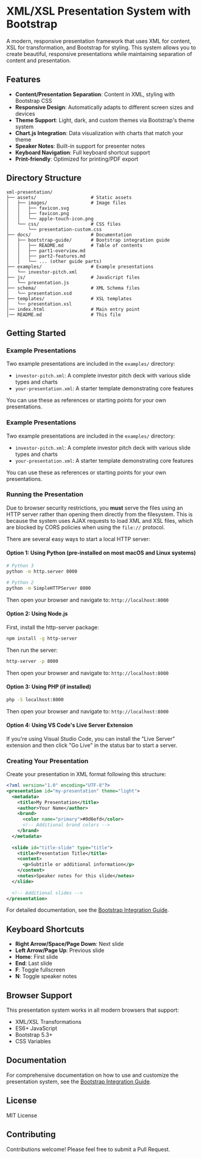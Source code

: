 # XML/XSL Presentation System with Bootstrap

A modern, responsive presentation framework that uses XML for content, XSL for transformation, and Bootstrap for styling. This system allows you to create beautiful, responsive presentations while maintaining separation of content and presentation.

## Features

- **Content/Presentation Separation**: Content in XML, styling with Bootstrap CSS
- **Responsive Design**: Automatically adapts to different screen sizes and devices
- **Theme Support**: Light, dark, and custom themes via Bootstrap's theme system
- **Chart.js Integration**: Data visualization with charts that match your theme
- **Speaker Notes**: Built-in support for presenter notes
- **Keyboard Navigation**: Full keyboard shortcut support
- **Print-friendly**: Optimized for printing/PDF export

## Directory Structure

```
xml-presentation/
├── assets/                    # Static assets
│   ├── images/                # Image files
│   │   ├── favicon.svg
│   │   ├── favicon.png
│   │   └── apple-touch-icon.png
│   └── css/                   # CSS files
│       └── presentation-custom.css
├── docs/                      # Documentation
│   ├── bootstrap-guide/       # Bootstrap integration guide
│   │   ├── README.md          # Table of contents
│   │   ├── part1-overview.md
│   │   ├── part2-features.md
│   │   └── ... (other guide parts)
├── examples/                  # Example presentations
│   └── investor-pitch.xml
├── js/                        # JavaScript files
│   └── presentation.js
├── schema/                    # XML Schema files
│   └── presentation.xsd
├── templates/                 # XSL templates
│   └── presentation.xsl
│── index.html                 # Main entry point
│── README.md                  # This file
```

## Getting Started

### Example Presentations

Two example presentations are included in the `examples/` directory:

- `investor-pitch.xml`: A complete investor pitch deck with various slide types and charts
- `your-presentation.xml`: A starter template demonstrating core features

You can use these as references or starting points for your own presentations.

### Example Presentations

Two example presentations are included in the `examples/` directory:

- `investor-pitch.xml`: A complete investor pitch deck with various slide types and charts
- `your-presentation.xml`: A starter template demonstrating core features

You can use these as references or starting points for your own presentations.

### Running the Presentation

Due to browser security restrictions, you **must** serve the files using an HTTP server rather than opening them directly from the filesystem. This is because the system uses AJAX requests to load XML and XSL files, which are blocked by CORS policies when using the `file://` protocol.

There are several easy ways to start a local HTTP server:

#### Option 1: Using Python (pre-installed on most macOS and Linux systems)

```bash
# Python 3
python -m http.server 8000

# Python 2
python -m SimpleHTTPServer 8000
```

Then open your browser and navigate to: `http://localhost:8000`

#### Option 2: Using Node.js

First, install the http-server package:

```bash
npm install -g http-server
```

Then run the server:

```bash
http-server -p 8000
```

Then open your browser and navigate to: `http://localhost:8000`

#### Option 3: Using PHP (if installed)

```bash
php -S localhost:8000
```

Then open your browser and navigate to: `http://localhost:8000`

#### Option 4: Using VS Code's Live Server Extension

If you're using Visual Studio Code, you can install the "Live Server" extension and then click "Go Live" in the status bar to start a server.

### Creating Your Presentation

Create your presentation in XML format following this structure:

```xml
<?xml version="1.0" encoding="UTF-8"?>
<presentation id="my-presentation" theme="light">
  <metadata>
    <title>My Presentation</title>
    <author>Your Name</author>
    <brand>
      <color name="primary">#0d6efd</color>
      <!-- Additional brand colors -->
    </brand>
  </metadata>
  
  <slide id="title-slide" type="title">
    <title>Presentation Title</title>
    <content>
      <p>Subtitle or additional information</p>
    </content>
    <notes>Speaker notes for this slide</notes>
  </slide>
  
  <!-- Additional slides -->
</presentation>
```

For detailed documentation, see the [Bootstrap Integration Guide](docs/bootstrap-guide/README.md).

## Keyboard Shortcuts

- **Right Arrow/Space/Page Down**: Next slide
- **Left Arrow/Page Up**: Previous slide
- **Home**: First slide
- **End**: Last slide
- **F**: Toggle fullscreen
- **N**: Toggle speaker notes

## Browser Support

This presentation system works in all modern browsers that support:
- XML/XSL Transformations
- ES6+ JavaScript
- Bootstrap 5.3+
- CSS Variables

## Documentation

For comprehensive documentation on how to use and customize the presentation system, see the [Bootstrap Integration Guide](docs/bootstrap-guide/README.md).

## License

MIT License

## Contributing

Contributions welcome! Please feel free to submit a Pull Request.
